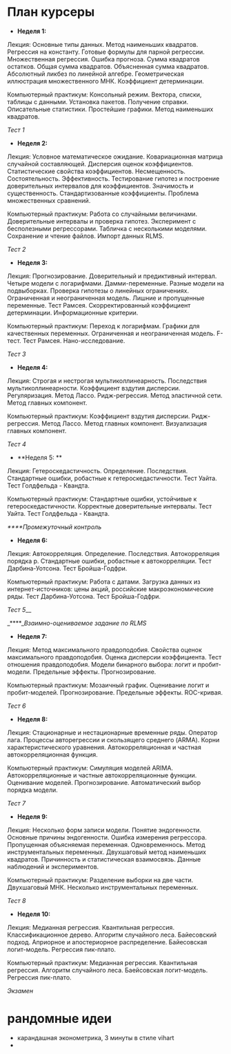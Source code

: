 # План курсеры


* **Неделя 1:** 

Лекция: Основные типы данных. Метод наименьших квадратов. Регрессия на константу. Готовые формулы для парной регрессии. Множественная регрессия. Ошибка прогноза. Сумма квадратов остатков. Общая сумма квадратов. Объясненная сумма квадратов. Абсолютный ликбез по линейной алгебре. Геометрическая иллюстрация множественного МНК. Коэффициент детерминации. 

Компьютерный практикум: Консольный режим. Вектора, списки, таблицы с данными. Установка пакетов. Получение справки. Описательные статистики. Простейшие графики. Метод наименьших квадратов.

_Тест 1_  

* **Неделя 2:** 

Лекция: Условное математическое ожидание. Ковариационная матрица случайной составляющей. Дисперсия оценок коэффициентов. Статистические свойства коэффициентов. Несмещенность. Состоятельность. Эффективность. Тестирование гипотез и построение доверительных интервалов для коэффициентов. Значимость и существенность. Стандартизованные коэффициенты. Проблема множественных сравнений.

Компьютерный практикум: Работа со случайными величинами. Доверительные интервалы и проверка гипотез. Эксперимент с бесполезными регрессорами. Табличка с несколькими моделями. Сохранение и чтение файлов. Импорт данных RLMS.

_Тест 2_  

* **Неделя 3:** 

Лекция: Прогнозирование. Доверительный и предиктивный интервал. Четыре модели с логарифмами. Дамми-переменные. Разные модели на подвыборках. Проверка гипотезы о линейных ограничениях. Ограниченная и неограниченная модель. Лишние и пропущенные переменные. Тест Рамсея. Скорректированный коэффициент детерминации. Информационные критерии.


Компьютерный практикум: Переход к логарифмам. Графики для качественных переменных. Ограниченная и неограниченная модель. F-тест. Тест Рамсея. Нано-исследование. 


_Тест 3_  

* **Неделя 4:** 


Лекция: Строгая и нестрогая мультиколлинеарность. Последствия мультиколлинеарности. Коэффициент вздутия дисперсии. Регуляризация. Метод Лассо. Ридж-регрессия. Метод эластичной сети. Метод главных компонент. 

Компьютерный практикум: Коэффициент вздутия дисперсии. Ридж-регрессия. Метод Лассо. Метод главных компонент. Визуализация главных компонент.

_Тест 4_  

* **Неделя 5: **

Лекция: Гетероскедастичность. Определение. Последствия. Стандартные ошибки, робастные к гетероскедастичности. Тест Уайта. Тест Голдфельда - Квандта. 

Компьютерный практикум: Стандартные ошибки, устойчивые к гетероскедастичности. Корректные доверительные интервалы. Тест Уайта. Тест Голдфельда - Квандта. 

_****Промежуточный контроль_

* **Неделя 6:** 

Лекция: Автокорреляция. Определение. Последствия. Автокорреляция порядка p. Стандартные ошибки, робастные к автокорреляции. Тест Дарбина-Уотсона. Тест Бройша-Годфри.

Компьютерный практикум: Работа с датами. Загрузка данных из интернет-источников: цены акций, российские макроэкономические ряды. Тест Дарбина-Уотсона. Тест Бройша-Годфри.

_Тест 5___  

_****__Взаимно-оцениваемое задание по RLMS_

* **Неделя 7:** 

Лекция: Метод максимального правдоподобия. Свойства оценок максимального правдоподобия. Оценка дисперсии коэффициента. Тест отношения правдоподобия. Модели бинарного выбора: логит и пробит-модели. Предельные эффекты. Прогнозирование.

Компьютерный практикум: Мозаичный график. Оценивание логит и пробит-моделей. Прогнозирование. Предельные эффекты. ROC-кривая.

_Тест 6_  

* **Неделя 8:** 

Лекция: Стационарные и нестационарные временные ряды. Оператор лага. Процессы авторегрессии и скользящего среднего (ARMA). Корни характеристического уравнения. Автокорреляционная и частная автокорреляционная функция.  

Компьютерный практикум: Симуляция моделей ARIMA. Автокорреляционные и частные автокорреляционные функции. Оценивание моделей. Прогнозирование. Автоматический выбор порядка модели.

_Тест 7_  

* **Неделя 9:** 

Лекция: Несколько форм записи модели.  Понятие эндогенности. Основные причины эндогенности. Ошибка измерения регрессора. Пропущенная объясняемая переменная. Одновременнось. Метод инструментальных переменных. Двухшаговый метод наименьших квадратов.  Причинность и статистическая взаимосвязь. Данные наблюдений и экспериментов.

Компьютерный практикум: Разделение выборки на две части. Двухшаговый МНК. Несколько инструментальных переменных. 

_Тест 8_  

* **Неделя 10:**  

Лекция: Медианная регрессия. Квантильная регрессия. Классификационное дерево. Алгоритм случайного леса. Байесовский подход. Априорное и апостериорное распределение. Байесовская логит-модель. Регрессия пик-плато.

Компьютерный практикум: Медианная регрессия. Квантильная регрессия. Алгоритм случайного леса. Баейсовская логит-модель. Регрессия пик-плато.

_Экзамен_


# рандомные идеи

* карандашная эконометрика, 3 минуты в стиле vihart
* 